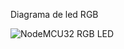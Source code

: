 Diagrama de led RGB

![NodeMCU32 RGB LED](https://user-images.githubusercontent.com/126131443/224232152-1250c7f4-7e18-4a6d-9905-ac8a441545b3.png)

